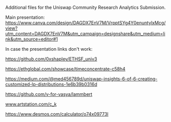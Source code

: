 Additional files for the Uniswap Community Research Analytics Submission.

Main presentation: https://www.canva.com/design/DAGDX7EnV7M/VrpptSYg4Y0enuntylxMcg/view?utm_content=DAGDX7EnV7M&utm_campaign=designshare&utm_medium=link&utm_source=editor#1

In case the presentation links don't work:

https://github.com/0xshapley/ETHSF_univ3

https://ethglobal.com/showcase/timeconcentrate-c58h4 

https://medium.com/@med456789d/uniswap-insights-6-of-6-creating-customized-lp-distributions-1e6b39b0316d 

https://github.com/v-for-vasya/lammbert

www.artstation.com/c_k

https://www.desmos.com/calculator/o74x09773l

